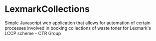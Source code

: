 # LexmarkCollections
Simple Javascript web application that allows for automation of certain processes involved in booking collections of waste toner for Lexmark's LCCP scheme - CTR Group
